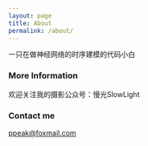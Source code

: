 ```yaml
---
layout: page
title: About
permalink: /about/
---
```


一只在做神经网络的时序建模的代码小白

### More Information

欢迎关注我的摄影公众号：慢光SlowLight

### Contact me

[ppeak@foxmail.com](mailto:ppeak@foxmail.com)
